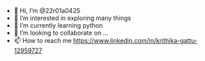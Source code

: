 - 👋 Hi, I’m @22r01a0425
- 👀 I’m interested in exploring many things
- 🌱 I’m currently learning python
- 💞️ I’m looking to collaborate on ...
- 📫 How to reach me https://www.linkedin.com/in/krithika-gattu-12959727

<!---
22r01a0425/22r01a0425 is a ✨ special ✨ repository because its `README.md` (this file) appears on your GitHub profile.
You can click the Preview link to take a look at your changes.
--->
